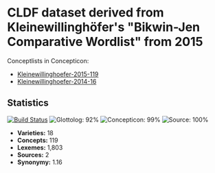 # CLDF dataset derived from Kleinewillinghöfer's "Bikwin-Jen Comparative Wordlist" from 2015


Conceptlists in Concepticon:
- [Kleinewillinghoefer-2015-119](https://concepticon.clld.org/contributions/Kleinewillinghoefer-2015-119)
- [Kleinewillinghoefer-2014-16](https://concepticon.clld.org/contributions/Kleinewillinghoefer-2014-16)
## Statistics


[![Build Status](https://travis-ci.org/lexibank/Kleinewillinghoeferbikwinjen.svg?branch=master)](https://travis-ci.org/lexibank/Kleinewillinghoeferbikwinjen)
![Glottolog: 92%](https://img.shields.io/badge/Glottolog-92%25-green.svg "Glottolog: 92%")
![Concepticon: 99%](https://img.shields.io/badge/Concepticon-99%25-brightgreen.svg "Concepticon: 99%")
![Source: 100%](https://img.shields.io/badge/Source-100%25-brightgreen.svg "Source: 100%")

- **Varieties:** 18
- **Concepts:** 119
- **Lexemes:** 1,803
- **Sources:** 2
- **Synonymy:** 1.16